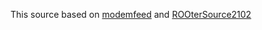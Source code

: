 This source based on 
[modemfeed](https://github.com/koshev-msk/modemfeed/blob/master/packages/net/xmm-modem/root/lib/netifd/proto/xmm.sh)
and
[ROOterSource2102](https://github.com/ofmodemsandmen/ROOterSource2102/blob/6ff5b1762adbd22ead19d95d9915d6d5c7f50e07/package/rooter/ext-rooter-basic/files/usr/lib/rooter/connect/create_connect.sh)
